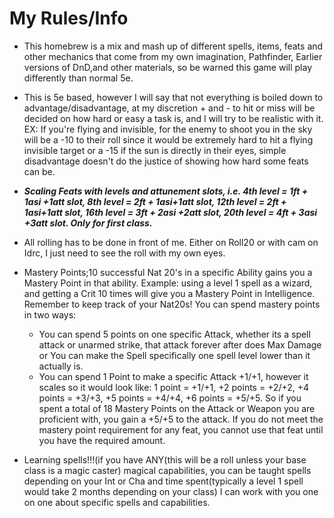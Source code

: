 # My Rules/Info
* This homebrew is a mix and mash up of different spells, items, feats and other mechanics that come from my own imagination, Pathfinder, Earlier versions of DnD,and other materials, so be warned this game will play differently than normal 5e.

* This is 5e based, however I will say that not everything is boiled down to advantage/disadvantage, at my discretion + and - to hit or miss will be decided on how hard or easy a task is, and I will try to be realistic with it. EX: If you're flying and invisible, for the enemy to shoot you in the sky will be a -10 to their roll since it would be extremely hard to hit a flying invisible target or a -15 if the sun is directly in their eyes, simple disadvantage doesn't do the justice of showing how hard some feats can be.

+ ***Scaling Feats with levels and attunement slots, i.e. 4th level = 1ft + 1asi +1att slot, 8th level = 2ft + 1asi+1att slot, 12th level = 2ft + 1asi+1att slot, 16th level = 3ft + 2asi +2att slot, 20th level = 4ft + 3asi +3att slot. Only for first class.***

* All rolling has to be done in front of me. Either on Roll20 or with cam on Idrc, I just need to see the roll with my own eyes.

* Mastery Points;10 successful Nat 20's in a specific Ability gains you a Mastery Point in that ability. Example: using a level 1 spell as a wizard, and getting a Crit 10 times will give you a Mastery Point in Intelligence. Remember to keep track of your Nat20s! You can spend mastery points in two ways: 
  * You can spend 5 points on one specific Attack, whether its a spell attack or unarmed strike, that attack forever after does Max Damage or You can make the Spell specifically one spell level lower than it actually is. 
  * You can spend 1 Point to make a specific Attack +1/+1, however it scales so it would look like: 1 point = +1/+1, +2 points = +2/+2,  +4 points = +3/+3, +5 points = +4/+4, +6 points = +5/+5. So if you spent a total of 18 Mastery Points on the Attack or Weapon you are proficient with, you gain a +5/+5 to the attack. If you do not meet the mastery point requirement for any feat, you cannot use that feat until you have the required amount.
  
* Learning spells!!!(if you have ANY(this will be a roll unless your base class is a magic caster)  magical capabilities, you can be taught spells depending on your Int or Cha and time spent(typically a level 1 spell would take 2 months depending on your class) I can work with you one on one about specific spells and capabilities.
